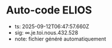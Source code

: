 # Auto-code ELIOS
- ts: 2025-09-12T06:47:57.660Z
- sig: ∞.je.toi.nous.432.528
- note: fichier généré automatiquement
